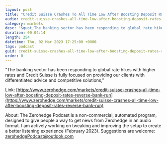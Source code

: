 ```yaml
---
layout: post
title: "Credit Suisse Crashes To All Time Low After Boosting Deposit Rates To Reverse Bank Run"
audio: credit-suisse-crashes-all-time-low-after-boosting-deposit-rates-reverse-bank-run-0
category: markets
desc: "&quot;The banking sector has been responding to global rate hikes with higher rates and Credit Suisse is fully focused on providing our clients with differentiated advice and competitive solutions,&quot;"
duration: 00:04:14
length: 254
datetime: Thu, 02 Mar 2023 17:25:00 +0000
tags: podcast
guid: credit-suisse-crashes-all-time-low-after-boosting-deposit-rates-reverse-bank-run-0
order: 0
---
```

&quot;The banking sector has been responding to global rate hikes with higher rates and Credit Suisse is fully focused on providing our clients with differentiated advice and competitive solutions,&quot;

Link: [https://www.zerohedge.com/markets/credit-suisse-crashes-all-time-low-after-boosting-deposit-rates-reverse-bank-run](https://www.zerohedge.com/markets/credit-suisse-crashes-all-time-low-after-boosting-deposit-rates-reverse-bank-run)

About: The Zerohedge Podcast is a non-commercial, automated program, designed to give people a way to get news from Zerohedge in an audio format.  I am actively working on tweaking and improving the setup to create a better listening experience (February 2023).  Suggestions are welcome: [zerohedgePodcast@outlook.com](mailto:zerohedgePodcast@outlook.com)